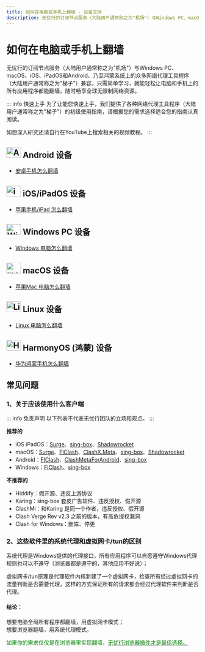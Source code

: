 ```yaml
---
title: 如何在电脑或手机上翻墙 - 设备支持
description: 无忧行的订阅节点服务（大陆用户通常称之为"机场"）与Windows PC、macOS、iOS、iPadOS和Android、乃至鸿蒙系统上的众多网络代理工具程序（大陆用户通常称之为"梯子"）兼容。只需简单学习，就能轻松让电脑和手机上的所有应用程序都能翻墙，随时畅享全球无限制网络资源。
---
```


# 如何在电脑或手机上翻墙

无忧行的订阅节点服务（大陆用户通常称之为"机场"）与Windows PC、macOS、iOS、iPadOS和Android、乃至鸿蒙系统上的众多网络代理工具程序（大陆用户通常称之为"梯子"）兼容。只需简单学习，就能轻松让电脑和手机上的所有应用程序都能翻墙，随时畅享全球无限制网络资源。

::: info 快速上手
为了让能您快速上手，我们提供了各种网络代理工具程序（大陆用户通常称之为"梯子"）的初级使用指南，请根据您的需求选择适合您的指南认真阅读。

如想深入研究还请自行在YouTube上搜索相关的视频教程。
:::

## <img src="https://files.gitbook.com/v0/b/gitbook-x-prod.appspot.com/o/spaces%2FtaiByLw8cj0IZKJTlaiM%2Fuploads%2F7Hh3XGbbAH0jtCKDKIF6%2Fandroid.svg?alt=media&token=86a25991-d085-47f1-870b-deb21b192155" width="38" height="28" alt="Android图标"> **Android 设备**

* [安卓手机怎么翻墙](/devices/android)

## <img src="https://files.gitbook.com/v0/b/gitbook-x-prod.appspot.com/o/spaces%2FtaiByLw8cj0IZKJTlaiM%2Fuploads%2F7GBp8VQdHNWWH3aalDTP%2Fios.svg?alt=media&token=84cac564-c6f6-4ed2-b209-35bd4d04c5d7" width="38" height="28" alt="iOS图标"> **iOS/iPadOS 设备**

* [苹果手机/iPad 怎么翻墙](/devices/ios)

## <img src="https://files.gitbook.com/v0/b/gitbook-x-prod.appspot.com/o/spaces%2FtaiByLw8cj0IZKJTlaiM%2Fuploads%2FbeA5N21M1iATQm5HiGND%2Fwin.svg?alt=media&token=1ea3ac37-8dec-4ad5-bf51-246b2b6c46b5" width="38" height="28" alt="Windows图标"> Windows PC **设备**

* [Windows 电脑怎么翻墙](/devices/windows)

## <img src="https://files.gitbook.com/v0/b/gitbook-x-prod.appspot.com/o/spaces%2FtaiByLw8cj0IZKJTlaiM%2Fuploads%2FrUGve1gm2gP1sXdvgjCw%2Fapple.svg?alt=media&token=e8226afc-af7d-4af0-8594-14f5c66a0885" width="38" height="28" alt="macOS图标"> **macOS 设备**

* [苹果Mac 电脑怎么翻墙](/devices/mac)

## <img src="https://files.gitbook.com/v0/b/gitbook-x-prod.appspot.com/o/spaces%2FtaiByLw8cj0IZKJTlaiM%2Fuploads%2FJJlooO6sJC8xrcR6vqGj%2Flinux.svg?alt=media&token=239191ef-7f4c-4274-a0d4-63b000e2cca0" width="38" height="28" alt="Linux图标"> Linux 设备

* [Linux 电脑怎么翻墙](/devices/linux)

## <img src="https://1663121531-files.gitbook.io/~/files/v0/b/gitbook-x-prod.appspot.com/o/spaces%2FtaiByLw8cj0IZKJTlaiM%2Fuploads%2FhUBqYs4CpmMcueAi690m%2FHMOS_Logo_Icon.svg?alt=media&token=ea81a99d-fd9e-49db-b1ab-ca51d6d6b83b" width="38" height="28" alt="HarmonyOS图标"> HarmonyOS (鸿蒙) 设备

* [华为鸿蒙手机怎么翻墙](/devices/harmony)

## 常见问题

### 1、关于应该使用什么客户端

::: info 免责声明
以下列表不代表无忧行团队的立场和观点。
:::

**推荐的**

* iOS iPadOS：[Surge](/tool/surge)、[sing-box](/tool/sing-boxforapple)、[Shadowrocket](/tool/shadowrocket)
* macOS：[Surge](/tool/surge)、[FlClash](/tool/flclash)、[ClashX.Meta](https://github.com/MetaCubeX/ClashX.Meta/releases)、[sing-box](/tool/sing-boxforapple)、[Shadowrocket](/tool/shadowrocket)
* Android：[FlClash](/tool/flclash)、[ClashMetaForAndroid](https://github.com/MetaCubeX/ClashMetaForAndroid/releases)、[sing-box](/tool/sing-boxforandroid)
* Windows：[FlClash](/tool/flclash)、[sing-box](/tool/guiforsing-box)

**不推荐的**

* Hiddify：假开源、违反上游协议
* Karing：sing-box 套皮广告软件、违反授权、假开源
* ClashMi：和Karing 是同一个作者，违反授权、假开源
* Clash Verge Rev v2.3 之前的版本，有高危提权漏洞
* Clash for Windows：删库、停更

### 2、这些软件里的系统代理和虚拟网卡/tun的区别

系统代理是Windows提供的代理接口，所有应用程序可以自愿遵守Windows代理规则也可以不遵守（浏览器都是遵守的，其他应用不好说）；

虚拟网卡/tun原理是代理软件内核新建了一个虚拟网卡，检查所有经过虚拟网卡的流量判断是否需要代理，这样的方式保证所有的请求都会经过代理软件来判断是否代理。

#### 结论：

想要电脑全局所有程序都翻墙，用虚拟网卡模式；\
想要浏览器翻墙，用系统代理模式。

<span style="color:green;">如果你的需求仅仅是在浏览器里实现翻墙，</span>[<span style="color:green;">无忧行浏览器插件才是最佳选择。</span>](/guide/usage)



